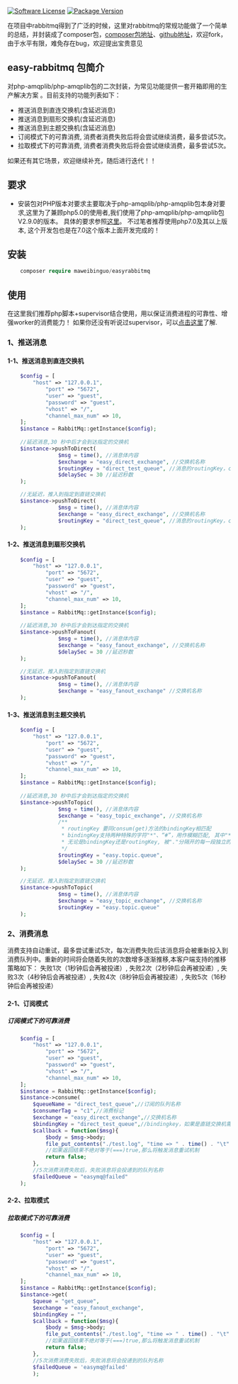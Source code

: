 [![Software License][ico-license]](LICENSE)
[![Package Version][package-version]](VERSION)

在项目中rabbitmq得到了广泛的时候，这里对rabbitmq的常规功能做了一个简单的总结，并封装成了composer包，[composer包地址](https://packagist.org/packages/maweibinguo/easyrabbitmq)、[github地址](https://github.com/maweibinguo/easyrabbitmq)，欢迎fork，由于水平有限，难免存在bug，欢迎提出宝贵意见

## easy-rabbitmq 包简介 ##
对php-amqplib/php-amqplib包的二次封装，为常见功能提供一套开箱即用的生产解决方案
。目前支持的功能列表如下：
* 推送消息到直连交换机(含延迟消息)
* 推送消息到扇形交换机(含延迟消息)
* 推送消息到主题交换机(含延迟消息)
* 订阅模式下的可靠消费, 消费者消费失败后将会尝试继续消费，最多尝试5次。
* 拉取模式下的可靠消费, 消费者消费失败后将会尝试继续消费，最多尝试5次。

如果还有其它场景，欢迎继续补充，随后进行迭代！！

## 要求
* 安装包对PHP版本对要求主要取决于php-amqplib/php-amqplib包本身对要求,这里为了兼顾php5.0的使用者,我们使用了php-amqplib/php-amqplib包V2.9.0的版本。
具体的要求参照[这里](https://packagist.org/packages/php-amqplib/php-amqplib#v2.9.0)。
不过笔者推荐使用php7.0及其以上版本, 这个开发包也是在7.0这个版本上面开发完成的！

## 安装
```php
	composer require maweibinguo/easyrabbitmq
```

## 使用
在这里我们推荐php脚本+supervisor结合使用，用以保证消费进程的可靠性、增强worker的消费能力！ 如果你还没有听说过supervisor，可以[点击这里](http://www.supervisord.org/introduction.html)了解.

### 1、推送消息

#### 1-1、推送消息到直连交换机
```php
	$config = [
	    "host" => "127.0.0.1",
            "port" => "5672",
            "user" => "guest",
            "password" => "guest",
            "vhost" => "/",
            "channel_max_num" => 10,
	];	
	$instance = RabbitMq::getInstance($config);
	
	//延迟消息,30 秒中后才会到达指定的交换机
	$instance->pushToDirect(
				$msg = time(), //消息体内容
				$exchange = "easy_direct_exchange", //交换机名称
				$routingKey = "direct_test_queue", //消息的routingKey，consume(get) 方法到bingdingKey 要和routingKey保持一致
				$delaySec = 30 //延迟秒数
	);

	//无延迟，推入到指定到直链交换机
	$instance->pushToDirect(
				$msg = time(), //消息体内容
				$exchange = "easy_direct_exchange", //交换机名称
				$routingKey = "direct_test_queue", //消息的routingKey，consume(get) 方法到bingdingKey 要和routingKey保持一致
	);
```
  
#### 1-2、推送消息到扇形交换机
```php
	$config = [
	    "host" => "127.0.0.1",
            "port" => "5672",
            "user" => "guest",
            "password" => "guest",
            "vhost" => "/",
            "channel_max_num" => 10,
	];	
	$instance = RabbitMq::getInstance($config);
	
	//延迟消息,30 秒中后才会到达指定的交换机
	$instance->pushToFanout(
				$msg = time(), //消息体内容
				$exchange = "easy_fanout_exchange", //交换机名称
				$delaySec = 30 //延迟秒数
	);

	//无延迟，推入到指定到直链交换机
	$instance->pushToFanout(
				$msg = time(), //消息体内容
				$exchange = "easy_fanout_exchange" //交换机名称
	);
```

#### 1-3、推送消息到主题交换机
```php
	$config = [
	    "host" => "127.0.0.1",
            "port" => "5672",
            "user" => "guest",
            "password" => "guest",
            "vhost" => "/",
            "channel_max_num" => 10,
	];	
	$instance = RabbitMq::getInstance($config);
	
	//延迟消息,30 秒中后才会到达指定的交换机
	$instance->pushToTopic(
				$msg = time(), //消息体内容
				$exchange = "easy_topic_exchange", //交换机名称
				/**
				 * routingKey 要同consum(get)方法的bindingKey相匹配
				 * bindingKey支持两种特殊的字符"*"、“#”，用作模糊匹配, 其中"*"用于匹配一个单词、“#”用于匹配多个单词(也可以是0个)
				 * 无论是bindingKey还是routingKey, 被"."分隔开的每一段独立的字符串就是一个单词, easy.topic.queue, 包含三个单词easy、topic、queue
				 */
				$routingKey = "easy.topic.queue",
				$delaySec = 30 //延迟秒数
	);

	//无延迟，推入到指定到直链交换机
	$instance->pushToTopic(
				$msg = time(), //消息体内容
				$exchange = "easy_topic_exchange", //交换机名称
				$routingKey = "easy.topic.queue" 	
	);
```
  
### 2、消费消息
消费支持自动重试，最多尝试重试5次，每次消费失败后该消息将会被重新投入到消费队列中。重新的时间将会随着失败的次数增多逐渐推移,本客户端支持的推移策略如下：
失败1次（1秒钟后会再被投递）, 失败2次（2秒钟后会再被投递）, 失败3次（4秒钟后会再被投递）, 失败4次（8秒钟后会再被投递）, 失败5次（16秒钟后会再被投递）

#### 2-1、订阅模式

##### 订阅模式下的可靠消费
```php
	$config = [
	    "host" => "127.0.0.1",
            "port" => "5672",
            "user" => "guest",
            "password" => "guest",
            "vhost" => "/",
            "channel_max_num" => 10,
	];	
	$instance = RabbitMq::getInstance($config);
	$instance->consume(
		$queueName = "direct_test_queue",//订阅的队列名称
		$consumerTag = "c1",//消费标记
		$exchange = "easy_direct_exchange",//交换机名称
		$bindingKey = "direct_test_queue",//bindingkey，如果是直链交换机需要同routingKey保持一致
		$callback = function($msg){
		    $body = $msg->body;
		    file_put_contents("./test.log", "time => " . time() . "\t" . " body => " . $body . PHP_EOL , FILE_APPEND);
		    //如果返回结果不绝对等于(===)true,那么将触发消息重试机制
		    return false;
		},
		//5次消费消费失败后，失败消息将会投递到的队列名称
		$failedQueue = "easymq@failed"
	);
```

#### 2-2、拉取模式

##### 拉取模式下的可靠消费
```php
	$config = [
	    "host" => "127.0.0.1",
            "port" => "5672",
            "user" => "guest",
            "password" => "guest",
            "vhost" => "/",
            "channel_max_num" => 10,
	];	
	$instance = RabbitMq::getInstance($config);
	$instance->get(
		$queue = "get_queue",
		$exchange = "easy_fanout_exchange",
		$bindingKey = "",
		$callback = function($msg){
		    $body = $msg->body;
		    file_put_contents("./test.log", "time => " . time() . "\t" . " body => " . $body . PHP_EOL , FILE_APPEND);
		    //如果返回结果不绝对等于(===)true,那么将触发消息重试机制
		    return false;
		},
		//5次消费消费失败后，失败消息将会投递到的队列名称
		$failedQueue = 'easymq@failed'
    	);
```

[ico-license]: https://img.shields.io/badge/License-MIT-blue
[package-version]: https://img.shields.io/badge/version-V1.0-green

